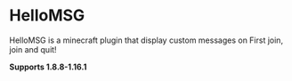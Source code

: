 # HelloMSG
HelloMSG is a minecraft plugin that display custom messages on First join, join and quit!

**Supports 1.8.8-1.16.1**
